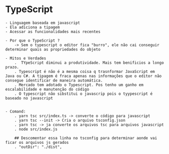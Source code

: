 # TypeScript
    - Linguagem baseada em javascript
    - Ela adiciona a tipagem
    - Acessar as funcionalidades mais recentes
    
    - Por que o TypeScript ?
        -> Sem o typescript o editor fica "burro", ele não cai conseguir determinar quais as propriedades do objeto
    
    - Mitos e Verdades
        .  TYpeScript diminui a produtividade. Mais tem benificios a longo prazo.
        . Typescript é não é a mesma coisa q trasnformar JavaScript em  Java ou C#. A tipagem é fraca apenas nas informações que o editor não consegue identificar de maneira automática.
        . Mercado tem adotado o Typescript. Pos tenho um ganho em escalabilidade e manutenção do código
        . O typescript não sibstitui o javascrip pois o tyypescript é baseado no javascript
        

    - Comand: 
        . yarn tsc src/index.ts -> converte o código para javascript
        . yarn tsc --init -> Cria o arquivo tsconfig.json
        . yarn tsc -> ja converte os arquivos tsc para arquivos javascript
        . node src/index.js

        ## Descomentar essa linha no tsconfig para determinar aonde vai ficar os arquivos js gerados    
        . "outDir": "./dist",       